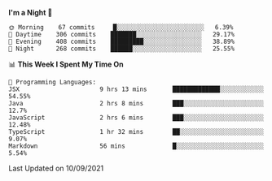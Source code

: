 <!--START_SECTION:waka-->
**I'm a Night 🦉** 

```text
🌞 Morning    67 commits     █░░░░░░░░░░░░░░░░░░░░░░░░   6.39% 
🌆 Daytime    306 commits    ███████░░░░░░░░░░░░░░░░░░   29.17% 
🌃 Evening    408 commits    █████████░░░░░░░░░░░░░░░░   38.89% 
🌙 Night      268 commits    ██████░░░░░░░░░░░░░░░░░░░   25.55%

```


📊 **This Week I Spent My Time On** 

```text
💬 Programming Languages: 
JSX                      9 hrs 13 mins       █████████████░░░░░░░░░░░░   54.55% 
Java                     2 hrs 8 mins        ███░░░░░░░░░░░░░░░░░░░░░░   12.7% 
JavaScript               2 hrs 6 mins        ███░░░░░░░░░░░░░░░░░░░░░░   12.48% 
TypeScript               1 hr 32 mins        ██░░░░░░░░░░░░░░░░░░░░░░░   9.07% 
Markdown                 56 mins             █░░░░░░░░░░░░░░░░░░░░░░░░   5.54%

```


 Last Updated on 10/09/2021
<!--END_SECTION:waka-->
